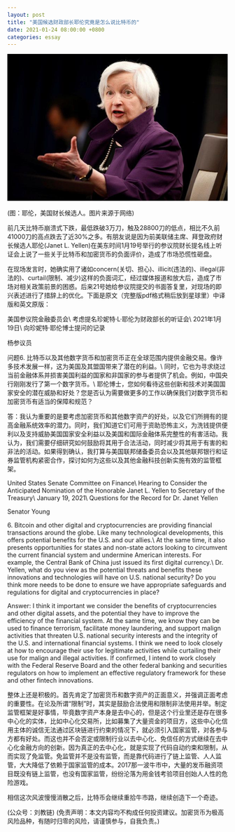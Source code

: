 ```yaml
---
layout: post
title: "美国候选财政部长耶伦究竟是怎么说比特币的"
date: 2021-01-24 08:00:00 +0800
categories: essay
---
```


![](/images/2021/20210124.jpg)

(图：耶伦，美国财长候选人。图片来源于网络)

前几天比特币崩溃式下跌，最低跌破3万刀，触及28800刀的低点，相比不久前41000刀的高点跌去了近30%之多。有朋友说是因为前美联储主席、拜登政府财长候选人耶伦(Janet L. Yellen)在美东时间1月19号举行的参议院财长提名线上听证会上说了一些关于比特币和加密货币的负面评价，造成了市场恐慌性砸盘。

在现场发言时，她确实用了诸如concern(关切、担心)、illicit(违法的)、illegal(非法的)、curtail(限制、减少)这样的负面词汇，经过媒体报道和放大后，造成了市场对相关政策前景的困惑。后来21号她给参议院提交的书面答复里，对现场的即兴表述进行了措辞上的优化。下面是原文（完整版pdf格式稍后放到星球里）中译版和英文原版：

美国参议院金融委员会\\
考虑提名珍妮特·L·耶伦为财政部长的听证会\\
2021年1月19日\\
向珍妮特·耶伦博士提问的记录

杨参议员

问题6. 比特币以及其他数字货币和加密货币正在全球范围内提供金融交易。像许多技术发展一样，这为美国及其盟国带来了潜在的利益。\\
同时，它也为寻求绕过当前金融体系并损害美国利益的国家和非国家的参与者提供了机会。例如，中国央行刚刚发行了第一个数字货币。\\
耶伦博士，您如何看待这些创新和技术对美国国家安全的潜在威胁和好处？您是否认为需要做更多的工作以确保我们对数字货币和加密货币有适当的保障和规范？

答：我认为重要的是要考虑加密货币和其他数字资产的好处，以及它们所拥有的提高金融系统效率的潜力。同时，我们知道它们可用于资助恐怖主义，为洗钱提供便利以及支持威胁美国国家安全利益以及美国和国际金融体系完整性的有害活动。我认为，我们需要仔细研究如何鼓励将其用于合法活动，同时减少将其用于有害的和非法的活动。如果得到确认，我打算与美国联邦储备委员会以及其他联邦银行和证券监管机构紧密合作，探讨如何为这些以及其他金融科技创新实施有效的监管框架。

United States Senate Committee on Finance\\
Hearing to Consider the Anticipated Nomination of the Honorable Janet L. Yellen to Secretary of the Treasury\\
January 19, 2021\\
Questions for the Record for Dr. Janet Yellen

Senator Young

6\. Bitcoin and other digital and cryptocurrencies are providing financial transactions around the globe. Like many technological developments, this offers potential benefits for the U.S. and our allies.\\
At the same time, it also presents opportunities for states and non-state actors looking to circumvent the current financial system and undermine American interests. For example, the Central Bank of China just issued its first digital currency.\\
Dr. Yellen, what do you view as the potential threats and benefits these innovations and technologies will have on U.S. national security? Do you think more needs to be done to ensure we have appropriate safeguards and regulations for digital and cryptocurrencies in place?

Answer: I think it important we consider the benefits of cryptocurrencies and other digital assets, and the potential they have to improve the efficiency of the financial system. At the same time, we know they can be used to finance terrorism, facilitate money laundering, and support malign activities that threaten U.S. national security interests and the integrity of the U.S. and international financial systems. I think we need to look closely at how to encourage their use for legitimate activities while curtailing their use for malign and illegal activities. If confirmed, I intend to work closely with the Federal Reserve Board and the other federal banking and securities regulators on how to implement an effective regulatory framework for these and other fintech innovations.

整体上还是积极的。首先肯定了加密货币和数字资产的正面意义，并强调正面考虑的重要性。在论及所谓“限制”时，其实是鼓励合法使用和限制非法使用并举。制定监管框架是好事情，毕竟数字资产本身是去中心的，但是这个行业里还是存在很多中心化的实体，比如中心化交易所，比如募集了大量资金的项目方，这些中心化信用主体的诚信无法通过区块链进行约束的情况下，就必须引入国家监管，对各参与方都有好处。而这也并不会否定或限制行业以去中心化、免信任的方式继续在去中心化金融方向的创新。因为真正的去中心化，就是实现了代码自动约束和限制，从而实现了免监管。免监管并不是没有监管，而是靠代码进行了链上监管、人人监管，大大降低了依赖于国家监管的成本。2017那一波牛市中，大量的发币融资项目既没有链上监管，也没有国家监管，纷纷沦落为用金钱考验项目创始人人性的危险游戏。

相信这次风波慢慢消散之后，比特币会继续重拾牛市路，继续创造下一个奇迹。

(公众号：刘教链)
(免责声明：本文内容均不构成任何投资建议。加密货币为极高风险品种，有随时归零的风险，请谨慎参与，自我负责。)
